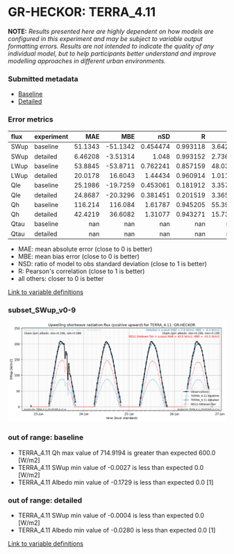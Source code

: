 # GR-HECKOR: TERRA_4.11

**NOTE:** *Results presented here are highly dependent on how models are configured in this experiment and may be subject to variable output formatting errors. Results are not intended to indicate the quality of any individual model, but to help participants better understand and improve modelling approaches in different urban environments.*

### Submitted metadata

- [Baseline](TERRA_4.11_GR-HECKOR_baseline_attrs.md)
- [Detailed](TERRA_4.11_GR-HECKOR_detailed_attrs.md)

### Error metrics

| flux   | experiment   |       MAE |       MBE |        nSD |          R |       5th |      95th |      RMSE |      cRMSE |      AMBE |       1-nSD |          1-R |   nSkewness |   nKurtosis |     Overlap |
|:-------|:-------------|----------:|----------:|-----------:|-----------:|----------:|----------:|----------:|-----------:|----------:|------------:|-------------:|------------:|------------:|------------:|
| SWup   | baseline     |  51.1343  | -51.1342  |   0.454474 |   0.993118 |   3.64201 | 106.572   |  61.3094  |   0.55123  |  51.1342  |   0.545527  |   0.00688165 |   0.217846  |   0.0606369 |   0.122499  |
| SWup   | detailed     |   6.46208 |  -3.51314 |   1.048    |   0.993152 |   2.73657 |   2.34849 |   8.66427 |   0.129069 |   3.51314 |   0.0480043 |   0.00684846 |   0.213717  |   0.0613402 |   0.0994074 |
| LWup   | baseline     |  53.8845  | -53.8711  |   0.762241 |   0.857159 |  48.0366  |  80.7923  |  58.5201  |   0.523725 |  53.8711  |   0.23776   |   0.142841   |   1.09165   |   0.105208  |   0.391158  |
| LWup   | detailed     |  20.0178  |  16.6043  |   1.44434  |   0.960914 |   1.01151 |  64.6433  |  29.443   |   0.557084 |  16.6043  |   0.444334  |   0.0390863  |   0.941266  |   0.761807  |   0.108788  |
| Qle    | baseline     |  25.1986  | -19.7259  |   0.453061 |   0.181912 |   3.35799 |  61.9373  |  41.163   |   1.02001  |  19.7259  |   0.546939  |   0.818088   |   1.68551   |   3.64159   |   0.562531  |
| Qle    | detailed     |  24.8687  | -20.3296  |   0.381451 |   0.201519 |   3.36589 |  63.2689  |  40.7127  |   0.995874 |  20.3296  |   0.618549  |   0.798481   |   1.20854   |   1.99072   |   0.580906  |
| Qh     | baseline     | 116.214   | 116.084   |   1.61787  |   0.945205 |  55.3913  | 262.725   | 140.502   |   0.747706 | 116.084   |   0.617871  |   0.0547948  |   0.0896033 |   0.752302  |   0.509722  |
| Qh     | detailed     |  42.4219  |  36.6082  |   1.31077  |   0.943271 |  15.7304  | 114.647   |  63.9465  |   0.495274 |  36.6082  |   0.310772  |   0.0567292  |   0.0679922 |   0.735737  |   0.269977  |
| Qtau   | baseline     | nan       | nan       | nan        | nan        | nan       | nan       | nan       | nan        | nan       | nan         | nan          | nan         | nan         | nan         |
| Qtau   | detailed     | nan       | nan       | nan        | nan        | nan       | nan       | nan       | nan        | nan       | nan         | nan          | nan         | nan         | nan         |

 - MAE: mean absolute error (close to 0 is better)
 - MBE: mean bias error (close to 0 is better)
 - NSD: ratio of model to obs standard deviation (close to 1 is better)
 - R: Pearson's correlation (close to 1 is better)
 - all others: closer to 0 is better

[Link to variable definitions](../modelattrs/variable_definitions.md)

### <a name="subset_swup_v0-9"></a>subset_SWup_v0-9
[![TERRA_4.11_GR-HECKOR_subset_SWup_v0-9.png](TERRA_4.11_GR-HECKOR_subset_SWup_v0-9.png)](TERRA_4.11_GR-HECKOR_subset_SWup_v0-9.png)

### out of range: baseline

 - TERRA_4.11 Qh max value of 714.9194 is greater than expected 600.0 [W/m2]
 - TERRA_4.11 SWup min value of -0.0027 is less than expected 0.0 [W/m2]
 - TERRA_4.11 Albedo min value of -0.1729 is less than expected 0.0 [1]

### out of range: detailed

 - TERRA_4.11 SWup min value of -0.0004 is less than expected 0.0 [W/m2]
 - TERRA_4.11 Albedo min value of -0.0280 is less than expected 0.0 [1]


[Link to variable definitions](../modelattrs/variable_definitions.md)

